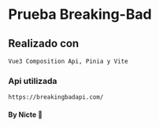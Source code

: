 # Prueba Breaking-Bad

## Realizado con

```
Vue3 Composition Api, Pinia y Vite
```

### Api utilizada

```
https://breakingbadapi.com/
```

#### By Nicte 💜
